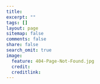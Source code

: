 ```yaml
---
title:
excerpt: ""
tags: []
layout: page
sitemap: false
comments: false
share: false
search_omit: true
image:
  feature: 404-Page-Not-Found.jpg
  credit: 
  creditlink: 
---
```

